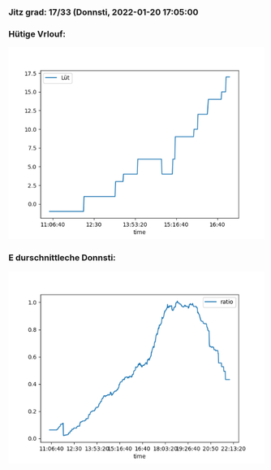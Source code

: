 ### Jitz grad: 17/33 (Donnsti, 2022-01-20 17:05:00

### Hütige Vrlouf:
![Graph](Today.png)

### E durschnittleche Donnsti:
![Graph](Donnsti.png)